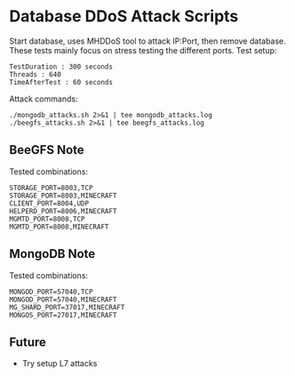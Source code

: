 # Database DDoS Attack Scripts
Start database, uses MHDDoS tool to attack IP:Port, then remove database.
These tests mainly focus on stress testing the different ports.
Test setup:
```
TestDuration : 300 seconds 
Threads : 640
TimeAfterTest : 60 seconds 
```

Attack commands:
```
./mongodb_attacks.sh 2>&1 | tee mongodb_attacks.log
./beegfs_attacks.sh 2>&1 | tee beegfs_attacks.log
```

## BeeGFS Note
Tested combinations:
```
STORAGE_PORT=8003,TCP 
STORAGE_PORT=8003,MINECRAFT 
CLIENT_PORT=8004,UDP 
HELPERD_PORT=8006,MINECRAFT 
MGMTD_PORT=8008,TCP 
MGMTD_PORT=8008,MINECRAFT
```

## MongoDB Note
Tested combinations:
```
MONGOD_PORT=57040,TCP 
MONGOD_PORT=57040,MINECRAFT 
MG_SHARD_PORT=37017,MINECRAFT 
MONGOS_PORT=27017,MINECRAFT
```

## Future
- Try setup L7 attacks
